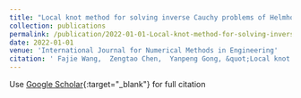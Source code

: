 ```yaml
---
title: "Local knot method for solving inverse Cauchy problems of Helmholtz equations on complicated two- and three-dimensional domains"
collection: publications
permalink: /publication/2022-01-01-Local-knot-method-for-solving-inverse-Cauchy-problems-of-Helmholtz-equations-on-complicated-two-and-three-dimensional-domains
date: 2022-01-01
venue: 'International Journal for Numerical Methods in Engineering'
citation: ' Fajie Wang,  Zengtao Chen,  Yanpeng Gong, &quot;Local knot method for solving inverse Cauchy problems of Helmholtz equations on complicated two- and three-dimensional domains.&quot; International Journal for Numerical Methods in Engineering, 2022.'
---
```

Use [Google Scholar](https://scholar.google.com/scholar?q=Local+knot+method+for+solving+inverse+Cauchy+problems+of+Helmholtz+equations+on+complicated+two++and+three+dimensional+domains){:target="_blank"} for full citation